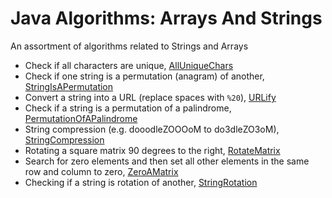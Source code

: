 # Java Algorithms: Arrays And Strings #

An assortment of algorithms related to Strings and Arrays

+ Check if all characters are unique, [AllUniqueChars](../ArrayList/algorithms/AllUniqueChars.java)
+ Check if one string is a permutation (anagram) of another, [StringIsAPermutation](../ArrayList/algorithms/StringIsAPermutation.java)
+ Convert a string into a URL (replace spaces with `%20`), [URLify](../ArrayList/algorithms/URLify.java)
+ Check if a string is a permutation of a palindrome, [PermutationOfAPalindrome](../ArrayList/algorithms/PermutationOfAPalindrome.java)
+ String compression (e.g. dooodleZOOOoM to do3dleZO3oM), [StringCompression](../ArrayList/algorithms/StringCompression.java)
+ Rotating a square matrix 90 degrees to the right, [RotateMatrix](../ArrayList/algorithms/RotateMatrix.java)
+ Search for zero elements and then set all other elements in the same row and column to zero, [ZeroAMatrix](../ArrayList/algorithms/ZeroAMatrix.java)
+ Checking if a string is rotation of another, [StringRotation](../ArrayList/algorithms/StringRotation.java)
